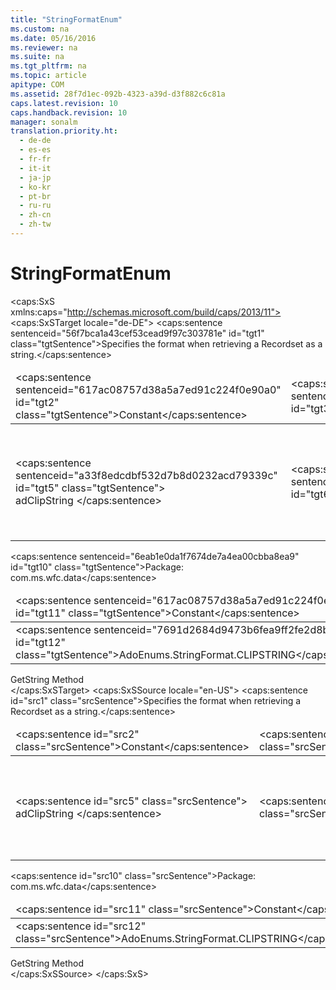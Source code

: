 ```yaml
---
title: "StringFormatEnum"
ms.custom: na
ms.date: 05/16/2016
ms.reviewer: na
ms.suite: na
ms.tgt_pltfrm: na
ms.topic: article
apitype: COM
ms.assetid: 28f7d1ec-092b-4323-a39d-d3f882c6c81a
caps.latest.revision: 10
caps.handback.revision: 10
manager: sonalm
translation.priority.ht: 
  - de-de
  - es-es
  - fr-fr
  - it-it
  - ja-jp
  - ko-kr
  - pt-br
  - ru-ru
  - zh-cn
  - zh-tw
---
```

# StringFormatEnum
<?xml version="1.0" encoding="utf-8"?>
<caps:SxS xmlns:caps="http://schemas.microsoft.com/build/caps/2013/11">
  <caps:SxSTarget locale="de-DE">
    <developerReferenceWithoutSyntaxDocument xsi:schemaLocation="http://ddue.schemas.microsoft.com/authoring/2003/5 http://dduestorage.blob.core.windows.net/ddueschema/developer.xsd" xmlns="http://ddue.schemas.microsoft.com/authoring/2003/5" xmlns:xlink="http://www.w3.org/1999/xlink" xmlns:xsi="http://www.w3.org/2001/XMLSchema-instance">
      <introduction>
        <para>
          <caps:sentence sentenceid="56f7bca1a43cef53cead9f97c303781e" id="tgt1" class="tgtSentence">Specifies the format when retrieving a <legacyLink xlink:href="ede1415f-c3df-4cc5-a05b-2576b2b84b60">Recordset</legacyLink> as a string.</caps:sentence>
        </para>
        <table>
          <thead>
            <tr>
              <TD>
                <para>
                  <caps:sentence sentenceid="617ac08757d38a5a7ed91c224f0e90a0" id="tgt2" class="tgtSentence">Constant</caps:sentence>
                </para>
              </TD>
              <TD>
                <para>
                  <caps:sentence sentenceid="2063c1608d6e0baf80249c42e2be5804" id="tgt3" class="tgtSentence">Value</caps:sentence>
                </para>
              </TD>
              <TD>
                <para>
                  <caps:sentence sentenceid="67daf92c833c41c95db874e18fcb2786" id="tgt4" class="tgtSentence">Description</caps:sentence>
                </para>
              </TD>
            </tr>
          </thead>
          <tbody>
            <tr>
              <TD>
                <para>
                  <caps:sentence sentenceid="a33f8edcdbf532d7b8d0232acd79339c" id="tgt5" class="tgtSentence">
                    <legacyBold>adClipString</legacyBold> </caps:sentence>
                </para>
              </TD>
              <TD>
                <para>
                  <caps:sentence sentenceid="c81e728d9d4c2f636f067f89cc14862c" id="tgt6" class="tgtSentence">2</caps:sentence>
                </para>
              </TD>
              <TD>
                <para>
                  <caps:sentence sentenceid="5ae20e3553939b97d77ba899a3b9d8dc" id="tgt7" class="tgtSentence">Delimits rows by <parameterReference>RowDelimiter</parameterReference>, columns by <parameterReference>ColumnDelimiter</parameterReference>, and null values by <parameterReference>NullExpr</parameterReference>.</caps:sentence>
                  <caps:sentence sentenceid="08c1072d4a0969fc3dd1be24b67ae5bf" id="tgt8" class="tgtSentence"> These three parameters of the <legacyLink xlink:href="92452940-b2a7-456e-94fc-3780c71da33c">GetString</legacyLink> method are valid only with a <parameterReference>StringFormat</parameterReference> of <legacyBold>adClipString</legacyBold>.</caps:sentence>
                </para>
              </TD>
            </tr>
          </tbody>
        </table>
      </introduction>
      <section>
        <title>
          <caps:sentence sentenceid="a6dc3038423486f2c8833a3eba25ddab" id="tgt9" class="tgtSentence">ADO/WFC Equivalent</caps:sentence>
        </title>
        <content>
          <para>
            <caps:sentence sentenceid="6eab1e0da1f7674de7a4ea00cbba8ea9" id="tgt10" class="tgtSentence">Package: <legacyBold>com.ms.wfc.data</legacyBold></caps:sentence>
          </para>
          <table>
            <thead>
              <tr>
                <TD>
                  <para>
                    <caps:sentence sentenceid="617ac08757d38a5a7ed91c224f0e90a0" id="tgt11" class="tgtSentence">Constant</caps:sentence>
                  </para>
                </TD>
              </tr>
            </thead>
            <tbody>
              <tr>
                <TD>
                  <para>
                    <caps:sentence sentenceid="7691d2684d9473b6fea9ff2fe2d8bc72" id="tgt12" class="tgtSentence">AdoEnums.StringFormat.CLIPSTRING</caps:sentence>
                  </para>
                </TD>
              </tr>
            </tbody>
          </table>
        </content>
      </section>
      <section>
        <title>
          <caps:sentence sentenceid="2f342d3be839cc5b67ae0de7d404b8e6" id="tgt13" class="tgtSentence">Applies To</caps:sentence>
        </title>
        <content>
          <para>
            <link xlink:href="92452940-b2a7-456e-94fc-3780c71da33c">GetString Method</link>
          </para>
        </content>
      </section>
      <relatedTopics></relatedTopics>
    </developerReferenceWithoutSyntaxDocument>
  </caps:SxSTarget>
  <caps:SxSSource locale="en-US">
    <developerReferenceWithoutSyntaxDocument xsi:schemaLocation="http://ddue.schemas.microsoft.com/authoring/2003/5 http://dduestorage.blob.core.windows.net/ddueschema/developer.xsd" xmlns="http://ddue.schemas.microsoft.com/authoring/2003/5" xmlns:xlink="http://www.w3.org/1999/xlink" xmlns:xsi="http://www.w3.org/2001/XMLSchema-instance">
      <introduction>
        <para>
          <caps:sentence id="src1" class="srcSentence">Specifies the format when retrieving a <legacyLink xlink:href="ede1415f-c3df-4cc5-a05b-2576b2b84b60">Recordset</legacyLink> as a string.</caps:sentence>
        </para>
        <table>
          <thead>
            <tr>
              <TD>
                <para>
                  <caps:sentence id="src2" class="srcSentence">Constant</caps:sentence>
                </para>
              </TD>
              <TD>
                <para>
                  <caps:sentence id="src3" class="srcSentence">Value</caps:sentence>
                </para>
              </TD>
              <TD>
                <para>
                  <caps:sentence id="src4" class="srcSentence">Description</caps:sentence>
                </para>
              </TD>
            </tr>
          </thead>
          <tbody>
            <tr>
              <TD>
                <para>
                  <caps:sentence id="src5" class="srcSentence">
                    <legacyBold>adClipString</legacyBold> </caps:sentence>
                </para>
              </TD>
              <TD>
                <para>
                  <caps:sentence id="src6" class="srcSentence">2</caps:sentence>
                </para>
              </TD>
              <TD>
                <para>
                  <caps:sentence id="src7" class="srcSentence">Delimits rows by <parameterReference>RowDelimiter</parameterReference>, columns by <parameterReference>ColumnDelimiter</parameterReference>, and null values by <parameterReference>NullExpr</parameterReference>.</caps:sentence>
                  <caps:sentence id="src8" class="srcSentence"> These three parameters of the <legacyLink xlink:href="92452940-b2a7-456e-94fc-3780c71da33c">GetString</legacyLink> method are valid only with a <parameterReference>StringFormat</parameterReference> of <legacyBold>adClipString</legacyBold>.</caps:sentence>
                </para>
              </TD>
            </tr>
          </tbody>
        </table>
      </introduction>
      <section>
        <title>
          <caps:sentence id="src9" class="srcSentence">ADO/WFC Equivalent</caps:sentence>
        </title>
        <content>
          <para>
            <caps:sentence id="src10" class="srcSentence">Package: <legacyBold>com.ms.wfc.data</legacyBold></caps:sentence>
          </para>
          <table>
            <thead>
              <tr>
                <TD>
                  <para>
                    <caps:sentence id="src11" class="srcSentence">Constant</caps:sentence>
                  </para>
                </TD>
              </tr>
            </thead>
            <tbody>
              <tr>
                <TD>
                  <para>
                    <caps:sentence id="src12" class="srcSentence">AdoEnums.StringFormat.CLIPSTRING</caps:sentence>
                  </para>
                </TD>
              </tr>
            </tbody>
          </table>
        </content>
      </section>
      <section>
        <title>
          <caps:sentence id="src13" class="srcSentence">Applies To</caps:sentence>
        </title>
        <content>
          <para>
            <link xlink:href="92452940-b2a7-456e-94fc-3780c71da33c">GetString Method</link>
          </para>
        </content>
      </section>
      <relatedTopics></relatedTopics>
    </developerReferenceWithoutSyntaxDocument>
  </caps:SxSSource>
</caps:SxS>